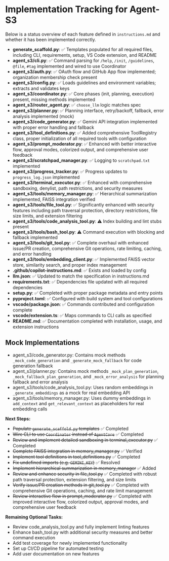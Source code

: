 # Implementation Tracking for Agent-S3

Below is a status overview of each feature defined in `instructions.md` and whether it has been implemented correctly.

- **generate_scaffold.py**: ✅ Templates populated for all required files, including CLI, requirements, setup, VS Code extension, and README
- **agent_s3/cli.py**: ✅ Command parsing for `/help`, `/init`, `/guidelines`, `@file`, `#tag` implemented and wired to use Coordinator
- **agent_s3/auth.py**: ✅ OAuth flow and GitHub App flow implemented; organization membership check present
- **agent_s3/config.py**: ✅ Loads guidelines and environment variables; extracts and validates keys
- **agent_s3/coordinator.py**: ✅ Core phases (init, planning, execution) present, missing methods implemented
- **agent_s3/router_agent.py**: ✅ `choose_llm` logic matches spec
- **agent_s3/planner.py**: ✅ Planning interface, retry/backoff, fallback, error analysis implemented (mock)
- **agent_s3/code_generator.py**: ✅ Gemini API integration implemented with proper error handling and fallback
- **agent_s3/tool_definitions.py**: ✅ Added comprehensive ToolRegistry class, proper initialization of all required tools with configuration
- **agent_s3/prompt_moderator.py**: ✅ Enhanced with better interactive flow, approval modes, colorized output, and comprehensive user feedback
- **agent_s3/scratchpad_manager.py**: ✅ Logging to `scratchpad.txt` implemented
- **agent_s3/progress_tracker.py**: ✅ Progress updates to `progress_log.json` implemented
- **agent_s3/terminal_executor.py**: ✅ Enhanced with comprehensive sandboxing, denylist, path restrictions, and security measures
- **agent_s3/tools/memory_manager.py**: ✅ Hierarchical summarization implemented, FAISS integration verified
- **agent_s3/tools/file_tool.py**: ✅ Significantly enhanced with security features including path traversal protection, directory restrictions, file size limits, and extension filtering
- **agent_s3/tools/code_analysis_tool.py**: ⚠️ Index building and lint stubs present
- **agent_s3/tools/bash_tool.py**: ⚠️ Command execution with blocking and fallback implemented
- **agent_s3/tools/git_tool.py**: ✅ Complete overhaul with enhanced issue/PR creation, comprehensive Git operations, rate limiting, caching, and error handling
- **agent_s3/tools/embedding_client.py**: ✅ Implemented FAISS vector store, similarity search, and proper index management
- **.github/copilot-instructions.md**: ✅ Exists and loaded by config
- **llm.json**: ✅ Updated to match the specification in instructions.md
- **requirements.txt**: ✅ Dependencies file updated with all required dependencies
- **setup.py**: ✅ Completed with proper package metadata and entry points
- **pyproject.toml**: ✅ Configured with build system and tool configurations
- **vscode/package.json**: ✅ Commands contributed and configuration complete
- **vscode/extension.ts**: ✅ Maps commands to CLI calls as specified
- **README.md**: ✅ Documentation completed with installation, usage, and extension instructions

## Mock Implementations

- agent_s3/code_generator.py: Contains mock methods `_mock_code_generation` and `_generate_mock_fallback` for code generation fallback
- agent_s3/planner.py: Contains mock methods `_mock_plan_generation`, `_mock_fallback_plan_generation`, and `_mock_error_analysis` for planning fallback and error analysis
- agent_s3/tools/code_analysis_tool.py: Uses random embeddings in `_generate_embeddings` as a mock for real embedding API
- agent_s3/tools/memory_manager.py: Uses dummy embeddings in `add_context` and `get_relevant_context` as placeholders for real embedding calls

**Next Steps:**
- ~~Populate `generate_scaffold.py` templates~~ ✅ Completed
- ~~Wire CLI to use `Coordinator` instead of `AgentCore`~~ ✅ Completed 
- ~~Review and implement detailed sandboxing in terminal_executor.py~~ ✅ Completed
- ~~Complete FAISS integration in memory_manager.py~~ ✅ Verified
- ~~Implement tool definitions in tool_definitions.py~~ ✅ Completed
- ~~Fix undefined imports (e.g. `GEMINI_KEY`)~~ ✅ Resolved
- ~~Implement hierarchical summarization in memory_manager~~ ✅ Added
- ~~Review and enhance security in file_tool.py~~ ✅ Completed with robust path traversal protection, extension filtering, and size limits
- ~~Verify issue/PR creation methods in git_tool.py~~ ✅ Completed with comprehensive Git operations, caching, and rate limit management
- ~~Review interactive flow in prompt_moderator.py~~ ✅ Completed with improved interactive flow, colorized output, approval modes, and comprehensive user feedback

**Remaining Optional Tasks:**
- Review code_analysis_tool.py and fully implement linting features
- Enhance bash_tool.py with additional security measures and better command execution
- Add test coverage for newly implemented functionality
- Set up CI/CD pipeline for automated testing
- Add user documentation on new features

